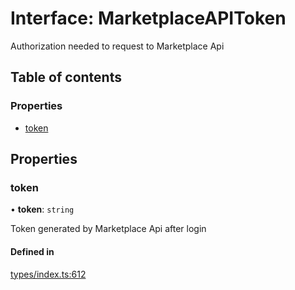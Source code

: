 # Interface: MarketplaceAPIToken

Authorization needed to request to Marketplace Api

## Table of contents

### Properties

- [token](MarketplaceAPIToken.md#token)

## Properties

### token

• **token**: `string`

Token generated by Marketplace Api after login

#### Defined in

[types/index.ts:612](https://github.com/nevermined-io/components-catalog/blob/eab914b/lib/src/types/index.ts#L612)
